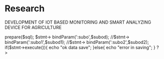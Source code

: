 # Research
DEVELOPMENT OF IOT BASED MONITORING AND SMART ANALYZING DEVICE FOR AGRICULTURE 
<?php
//this is slavar.php
//http://127.0.0.1/nodemcu/save.php?suboda=paja methana pass wena variable eke nama danne

// use save.php"?subo=subod" to save data
//http://127.0.0.1/nodemcu/save.php?subo=paja&subo2= kamathiekak&subo2=ok when u save more data 
	$subo = $_GET['suboda'];
	//$subo1 = $_GET['subo1'];
	//$subo2 = $_GET['subo2'];


	$sql = "INSERT INTO data (subo) VALUES (:subod)";
		//$sql = "INSERT INTO data (subo, subo1,subo2) VALUES (:subo, :subo1, :subo2)";
	$stmt =  $PDO->prepare($sql);

	$stmt-> bindParam(':subo',$subod);
	//$stmt-> bindParam(':subo1',$subod1);
	//$stmt-> bindParam(':subo2',$subod2);

	if($stmt->execute()){
		echo "ok data save";

	}else{
		echo "error in saving";
	}
?>
